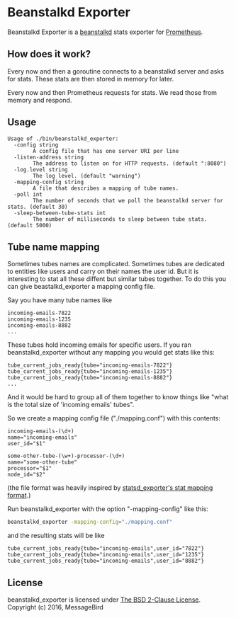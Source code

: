 # Beanstalkd Exporter

Beanstalkd Exporter is a [beanstalkd](http://kr.github.io/beanstalkd/) stats exporter for [Prometheus](http://prometheus.io).

## How does it work?

Every now and then a goroutine connects to a beanstalkd server and asks for stats. These stats are then stored in memory for later.

Every now and then Prometheus requests for stats. We read those from memory and respond.

## Usage

```
Usage of ./bin/beanstalkd_exporter:
  -config string
    	A config file that has one server URI per line
  -listen-address string
    	The address to listen on for HTTP requests. (default ":8080")
  -log.level string
    	The log level. (default "warning")
  -mapping-config string
    	A file that describes a mapping of tube names.
  -poll int
    	The number of seconds that we poll the beanstalkd server for stats. (default 30)
  -sleep-between-tube-stats int
    	The number of milliseconds to sleep between tube stats. (default 5000)
```

## Tube name mapping

Sometimes tubes names are complicated. Sometimes tubes are dedicated to entities like users and carry on their names the user id.
But it is interesting to stat all these diffent but similar tubes together. To do this you can give beastalkd_exporter a mapping config file.

Say you have many tube names like

```
incoming-emails-7822
incoming-emails-1235
incoming-emails-8882
...
```

These tubes hold incoming emails for specific users. If you ran beanstalkd_exporter without any mapping you would get stats like this:

```
tube_current_jobs_ready{tube="incoming-emails-7822"}
tube_current_jobs_ready{tube="incoming-emails-1235"}
tube_current_jobs_ready{tube="incoming-emails-8882"}
...
```

And it would be hard to group all of them together to know things like "what is the total size of 'incoming emails' tubes".

So we create a mapping config file ("./mapping.conf") with this contents:

```
incoming-emails-(\d+)
name="incoming-emails"
user_id="$1"

some-other-tube-(\w+)-processor-(\d+)
name="some-other-tube"
processor="$1"
node_id="$2"
```

(the file format was heavily inspired by [statsd_exporter's stat mapping format](https://github.com/prometheus/statsd_exporter/blob/411b071f1f5ff3d05a2ea12be027df429bd0ca5b/mapper.go).)


Run beanstalkd_exporter with the option "-mapping-config" like this:

```bash
beanstalkd_exporter -mapping-config="./mapping.conf"
```


and the resulting stats will be like

```
tube_current_jobs_ready{tube="incoming-emails",user_id="7822"}
tube_current_jobs_ready{tube="incoming-emails",user_id="1235"}
tube_current_jobs_ready{tube="incoming-emails",user_id="8882"}
```

## License

beanstalkd_exporter is licensed under [The BSD 2-Clause License](http://opensource.org/licenses/BSD-2-Clause). Copyright (c) 2016, MessageBird

